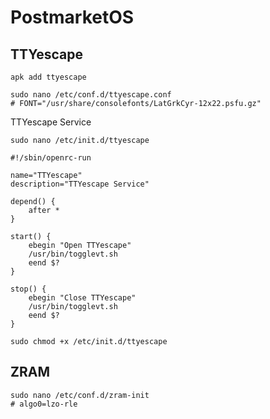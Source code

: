 # PostmarketOS

## TTYescape
```
apk add ttyescape
```
```
sudo nano /etc/conf.d/ttyescape.conf
# FONT="/usr/share/consolefonts/LatGrkCyr-12x22.psfu.gz"
```
TTYescape Service
```
sudo nano /etc/init.d/ttyescape
```
```
#!/sbin/openrc-run

name="TTYescape"
description="TTYescape Service"

depend() {
    after *
}

start() {
    ebegin "Open TTYescape"
    /usr/bin/togglevt.sh
    eend $?
}

stop() {
    ebegin "Close TTYescape"
    /usr/bin/togglevt.sh
    eend $?
}
```
```
sudo chmod +x /etc/init.d/ttyescape
```

## ZRAM
```
sudo nano /etc/conf.d/zram-init
# algo0=lzo-rle
```
